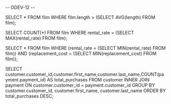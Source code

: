 -- ODEV-12 --


SELECT * FROM film
WHERE film.length > (SELECT AVG(length) FROM film);

SELECT COUNT(*) FROM film
WHERE rental_rate = (SELECT MAX(rental_rate) FROM film);

SELECT * FROM film
WHERE (rental_rate = (SELECT MIN(rental_rate) FROM film)) AND (replacement_cost = (SELECT MIN(replacement_cost) FROM film));

SELECT customer.customer_id,customer.first_name,customer.last_name,COUNT(payment.payment_id) AS total_purchases FROM customer
INNER JOIN payment ON customer.customer_id = payment.customer_id
GROUP BY customer.customer_id, customer.first_name, customer.last_name
ORDER BY total_purchases DESC;
